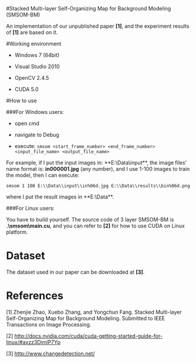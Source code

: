 #Stacked Multi-layer Self-Organizing Map for Background Modeling (SMSOM-BM)

An implementation of our unpublished paper **[1]**, and the experiment results of **[1]** are based on it.

#Working environment

* Windows 7 (64bit)


* Visual Studio 2010


* OpenCV 2.4.5


* CUDA 5.0




#How to use


###For Windows users:


* open cmd


* navigate to Debug


* execute: `smsom <start_frame_number> <end_frame_number> <input_file_name> <output_file_name>`



For example, if I put the input images in: **E:\Data\input\**, 
the image files' name format is: **in000001.jpg** (any number), and I use 1-100 images to train the model, then I can execute:



`smsom 1 100 E:\\Data\\input\\in%06d.jpg E:\\Data\\results\\bin%06d.png` 

where I put the result images in **E:\Data\**.


###For Linux users:


You have to build yourself. The source code of 3 layer SMSOM-BM is **.\smsom\main.cu**, and you can refer to **[2]** for how to use CUDA on Linux platform.


Dataset
=====
The dataset used in our paper can be downloaded at **[3]**.



References
=====

[1] Zhenjie Zhao, Xuebo Zhang, and Yongchun Fang. Stacked Multi-layer Self-Organizing Map for
Background Modeling. Submitted to IEEE Transactions on Image Processing.

[2] http://docs.nvidia.com/cuda/cuda-getting-started-guide-for-linux/#axzz3DimlP7Yp

[3] http://www.changedetection.net/

